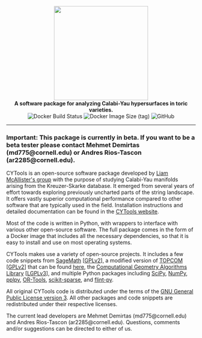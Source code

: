 
<p align="center">
    <img src="https://cytools.liammcallistergroup.com/img/titleimage-circle.svg?sanitize=true" height="250"/><br>
    <b>A software package for analyzing Calabi-Yau hypersurfaces in toric varieties.</b><br>
    <img alt="Docker Build Status" src="https://img.shields.io/docker/cloud/build/liammcallistergroup/cytools"/>
    <img alt="Docker Image Size (tag)" src="https://img.shields.io/docker/image-size/liammcallistergroup/cytools/latest">
    <img alt="GitHub" src="https://img.shields.io/github/license/liammcallistergroup/cytools">
</p>

-------------------------------------------------------------------------------

### Important: This package is currently in beta. If you want to be a beta tester please contact Mehmet Demirtas (&#109;&#100;&#55;&#55;&#53;&#64;&#99;&#111;&#114;&#110;&#101;&#108;&#108;&#46;&#101;&#100;&#117;) or Andres Rios-Tascon (&#97;&#114;&#50;&#50;&#56;&#53;&#64;&#99;&#111;&#114;&#110;&#101;&#108;&#108;&#46;&#101;&#100;&#117;).

CYTools is an open-source software package developed by [Liam McAllister's group](https://liammcallistergroup.com/) with the purpose of studying Calabi-Yau manifolds arising from the Kreuzer-Skarke database. It emerged from several years of effort towards exploring previously uncharted parts of the string landscape. It offers vastly superior computational performance compared to other software that are typically used in the field. Installation instructions and detailed documentation can be found in the [CYTools website](https://cytools.liammcallistergroup.com).

Most of the code is written in Python, with wrappers to interface with various other open-source software. The full package comes in the form of a Docker image that includes all the necessary dependencies, so that it is easy to install and use on most operating systems.

CYTools makes use a variety of open-source projects. It includes a few code snippets from [SageMath](https://www.sagemath.org/) [[GPLv2](http://www.gnu.org/licenses/gpl-2.0.html)], a modified version of [TOPCOM](http://www.rambau.wm.uni-bayreuth.de/TOPCOM/) [[GPLv2](http://www.gnu.org/licenses/gpl-2.0.html)] that can be found [here](https://github.com/LiamMcAllisterGroup/topcom), the [Computational Geometry Algorithms Library](https://www.cgal.org) [[LGPLv3](http://www.gnu.org/licenses/lgpl-3.0.html)], and multiple Python packages including [SciPy](https://www.scipy.org/), [NumPy](https://numpy.org/), [pplpy](https://gitlab.com/videlec/pplpy), [OR-Tools](https://developers.google.com/optimization), [scikit-sparse](https://github.com/scikit-sparse/scikit-sparse), and [flint-py](https://gitlab.com/alisianoi/flint-py).

All original CYTools code is distributed under the terms of the [GNU General Public License version 3](https://www.gnu.org/licenses/gpl-3.0.txt). All other packages and code snippets are redistributed under their respective licenses.

The current lead developers are Mehmet Demirtas (&#109;&#100;&#55;&#55;&#53;&#64;&#99;&#111;&#114;&#110;&#101;&#108;&#108;&#46;&#101;&#100;&#117;) and Andres Rios-Tascon (&#97;&#114;&#50;&#50;&#56;&#53;&#64;&#99;&#111;&#114;&#110;&#101;&#108;&#108;&#46;&#101;&#100;&#117;). Questions, comments and/or suggestions can be directed to either of us.
